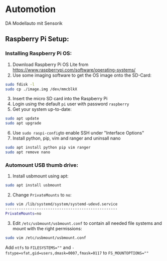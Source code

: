 # Automotion
DA Modellauto mit Sensorik

## Raspberry Pi Setup:
### Installing Raspberry Pi OS:
1. Download Raspberry Pi OS Lite from https://www.raspberrypi.com/software/operating-systems/
2. Use some imaging software to get the OS image onto the SD-Card:
```sh
sudo fdisk -l
sudo cp ./image.img /dev/mmcblkX
```
3. Insert the micro SD card into the Raspberry Pi
4. Login using the default `pi` user with password `raspberry`
5. Get your system up-to-date:
```sh
sudo apt update
sudo apt upgrade
```
6. Use `sudo raspi-config`to enable SSH under "Interface Options"
7. Install python, pip, vim and ranger and uninsall nano
```sh
sudo apt install python pip vim ranger
sudo apt remove nano
```
### Automount USB thumb drive:
1. Install usbmount using apt:
```sh
sudo apt install usbmount
```
2. Change `PrivateMounts` to `no`:
```sh
sudo vim /lib/systemd/system/systemd-udevd.service
--------------------------------------------------
PrivateMounts=no
```
3. Edit `/etc/usbmount/usbmount.conf` to contain all needed file systems and mount with the right permissions:
```sh
sudo vim /etc/usbmount/usbmount.conf
```
Add `ntfs` to `FILESYSTEMS=""` and `-fstype=vfat,gid=users,dmask=0007,fmask=0117` to `FS_MOUNTOPTIONS=""`
